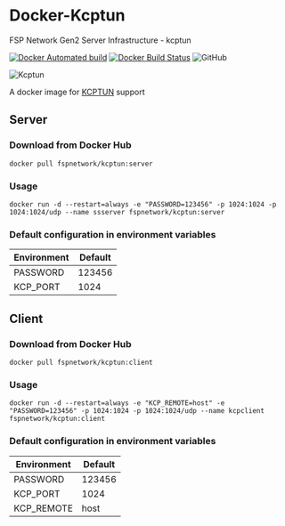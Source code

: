 # Docker-Kcptun

FSP Network Gen2 Server Infrastructure - kcptun

[![Docker Automated build](https://img.shields.io/docker/automated/fspnetwork/kcptun.svg?style=flat-square)](https://hub.docker.com/r/fspnetwork/kcptun)
[![Docker Build Status](https://img.shields.io/docker/build/fspnetwork/kcptun.svg?style=flat-square)](https://hub.docker.com/r/fspnetwork/kcptun)
![GitHub](https://img.shields.io/github/license/fspnet/docker-kcptun.svg?style=flat-square)

![Kcptun](https://img.shields.io/badge/Kcptun-20181114-blue.svg?style=flat-square)

A docker image for [KCPTUN](https://github.com/xtaci/kcptun) support

## Server

### Download from Docker Hub 

    docker pull fspnetwork/kcptun:server

### Usage

    docker run -d --restart=always -e "PASSWORD=123456" -p 1024:1024 -p 1024:1024/udp --name ssserver fspnetwork/kcptun:server

### Default configuration in environment variables

| Environment | Default |
| - | - |
| PASSWORD | 123456 |
| KCP_PORT | 1024 |

## Client

### Download from Docker Hub 

    docker pull fspnetwork/kcptun:client

### Usage

    docker run -d --restart=always -e "KCP_REMOTE=host" -e "PASSWORD=123456" -p 1024:1024 -p 1024:1024/udp --name kcpclient fspnetwork/kcptun:client

### Default configuration in environment variables

| Environment | Default |
| - | - |
| PASSWORD | 123456 |
| KCP_PORT | 1024 |
| KCP_REMOTE | host |